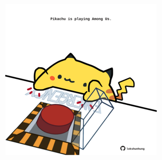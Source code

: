 <!-- built at 13/07/2022, 04:13:20 UTC -->
<p align="center">
  <img width="500" height="500" src="./ReadmeImage.svg">
</p>
